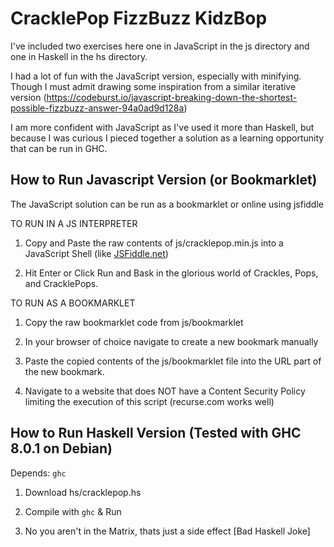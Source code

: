 # CracklePop FizzBuzz KidzBop

I've included two exercises here one in JavaScript in the js directory and one in Haskell in the hs directory.

I had a lot of fun with the JavaScript version, especially with minifying.  Though I must admit drawing some inspiration from a similar iterative version (https://codeburst.io/javascript-breaking-down-the-shortest-possible-fizzbuzz-answer-94a0ad9d128a)

I am more confident with JavaScript as I've used it more than Haskell, but because I was curious I pieced together a solution as a learning opportunity that can be run in GHC.

## How to Run Javascript Version (or Bookmarklet)

The JavaScript solution can be run as a bookmarklet or online using jsfiddle

TO RUN IN A JS INTERPRETER
1. Copy and Paste the raw contents of js/cracklepop.min.js into a JavaScript Shell (like [JSFiddle.net](https://jsfiddle.net/))

2. Hit Enter or Click Run and Bask in the glorious world of Crackles, Pops, and CracklePops.


TO RUN AS A BOOKMARKLET
1. Copy the raw bookmarklet code from js/bookmarklet

2. In your browser of choice navigate to create a new bookmark manually

3. Paste the copied contents of the js/bookmarklet file into the URL part of the new bookmark.

4. Navigate to a website that does NOT have a Content Security Policy limiting the execution of this script (recurse.com works well)

## How to Run Haskell Version (Tested with GHC 8.0.1 on Debian)

Depends:
```ghc```

1. Download hs/cracklepop.hs 

2. Compile with ```ghc``` & Run

3. No you aren't in the Matrix, thats just a side effect [Bad Haskell Joke]

